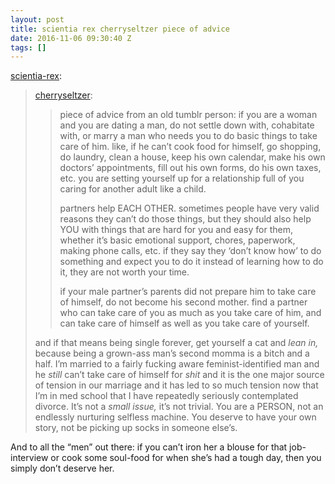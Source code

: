 ```yaml
---
layout: post
title: scientia rex cherryseltzer piece of advice
date: 2016-11-06 09:30:40 Z
tags: []
---
```

[scientia-rex](http://scientia-rex.tumblr.com/post/152411070634):

> [cherryseltzer](http://cherryseltzer.tumblr.com/post/145908522942):
> 
> > piece of advice from an old tumblr person: if you are a woman and you are dating a man, do not settle down with, cohabitate with, or marry a man who needs you to do basic things to take care of him. like, if he can’t cook food for himself, go shopping, do laundry, clean a house, keep his own calendar, make his own doctors’ appointments, fill out his own forms, do his own taxes, etc. you are setting yourself up for a relationship full of you caring for another adult like a child.
> > 
> > partners help EACH OTHER. sometimes people have very valid reasons they can’t do those things, but they should also help YOU with things that are hard for you and easy for them, whether it’s basic emotional support, chores, paperwork, making phone calls, etc. if they say they ‘don’t know how’ to do something and expect you to do it instead of learning how to do it, they are not worth your time.
> > 
> > if your male partner’s parents did not prepare him to take care of himself, do not become his second mother. find a partner who can take care of you as much as you take care of him, and can take care of himself as well as you take care of yourself.
> 
> and if that means being single forever, get yourself a cat and _lean in,_ because being a grown-ass man’s second momma is a bitch and a half. I’m married to a fairly fucking aware feminist-identified man and he _still_ can’t take care of himself for _shit_ and it is the one major source of tension in our marriage and it has led to so much tension now that I’m in med school that I have repeatedly seriously contemplated divorce. It’s not a _small issue,_ it’s not trivial. You are a PERSON, not an endlessly nurturing selfless machine. You deserve to have your own story, not be picking up socks in someone else’s.  

And to all the “men” out there: if you can’t iron her a blouse for that job-interview or cook some soul-food for when she’s had a tough day, then you simply don’t deserve her.
